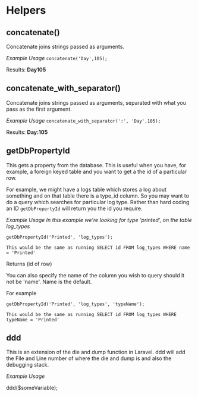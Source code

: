 # Helpers

## concatenate()

Concatenate joins strings passed as arguments. 

_Example Usage_
`concatenate('Day',105);`

Results: **Day105**

## concatenate_with_separator()

Concatenate joins strings passed as arguments, separated with what you pass as the first argument. 

_Example Usage_
`concatenate_with_separator(':', 'Day',105);`

Results: **Day:105**

## getDbPropertyId

This gets a property from the database. This is useful when you have, for example, a foreign keyed table and you
want to get a the id of a particular row. 

For example, we might have a logs table which stores a log about something and on that table there is a type_id column. 
So you may want to do a query which searches for particular log type. Rather than hard coding an ID `getDbPropertyId`
will return you the id you require. 

_Example Usage_
_In this example we're looking for type 'printed', on the table log_types_

`getDbPropertyId('Printed', 'log_types');`

    This would be the same as running SELECT id FROM log_types WHERE name = 'Printed'

Returns (id of row)

You can also specify the name of the column you wish to query should it not be 'name'. Name is the default. 

For example

`getDbPropertyId('Printed', 'log_types', 'typeName');`

    This would be the same as running SELECT id FROM log_types WHERE typeName = 'Printed'
    
## ddd

This is an extension of the die and dump function in Laravel. ddd will add the File and Line number 
of where the die and dump is and also the debugging stack. 

_Example Usage_

ddd($someVariable);
